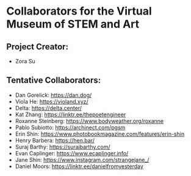 # Collaborators for the Virtual Museum of STEM and Art

## Project Creator:
- Zora Su

## **Tentative** Collaborators:
- Dan Gorelick: https://dan.dog/
- Viola He: https://violand.xyz/
- Delta: https://delta.center/
- Kat Zhang: https://linktr.ee/thepoetengineer
- Roxanne Steinberg: https://www.bodyweather.org/roxanne
- Pablo Subiotto: https://archinect.com/pgsm
- Erin Shin: https://www.photobookmagazine.com/features/erin-shin
- Henry Barbera: https://hen.bar/
- Suraj Barthy: https://surajbarthy.com/
- Evan Caplinger: https://www.ecaplinger.info/
- Jane Shin: https://www.instagram.com/strangejane_/
- Daniel Moors: https://linktr.ee/danielfromyesterday


